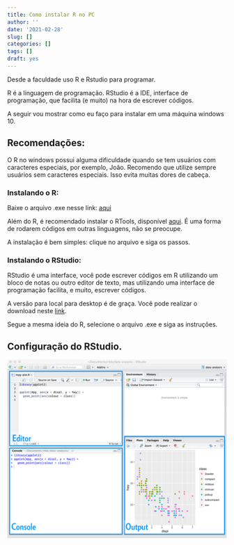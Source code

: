 ```yaml
---
title: Como instalar R no PC
author: ''
date: '2021-02-28'
slug: []
categories: []
tags: []
draft: yes
---
```


Desde a faculdade uso R e Rstudio para programar.

R é a linguagem de programação. RStudio é a IDE, interface de programação, que facilita (e muito) na hora de escrever códigos. 


A seguir vou mostrar como eu faço para instalar em uma máquina windows 10.

## Recomendações:

O R no windows possui alguma dificuldade quando se tem usuários com caracteres especiais, por exemplo, João.
Recomendo que utilize sempre usuários sem caracteres especiais. Isso evita muitas dores de cabeça.

### Instalando o R:

Baixe o arquivo .exe nesse link: [aqui](https://cran.r-project.org/bin/windows/base/)

Além do R, é recomendado instalar o RTools, disponível [aqui](https://cran.r-project.org/bin/windows/Rtools/).
É uma forma de  rodarem códigos em outras linguagens, não se preocupe.

A instalação é bem simples: clique no arquivo e siga os passos. 

### Instalando o RStudio:

RStudio é uma interface, você pode escrever códigos em R utilizando um bloco de notas ou outro editor de texto, mas utilizando uma interface de programação facilita, e muito, escrever códigos.

A versão para local para desktop é de graça. 
Você pode realizar o download neste [link](https://rstudio.com/products/rstudio/).

Segue a mesma ideia do R, selecione o arquivo .exe e siga as instruções.


## Configuração do RStudio.

![print screen da interface de R](images/rstudio-editor.png)







  

